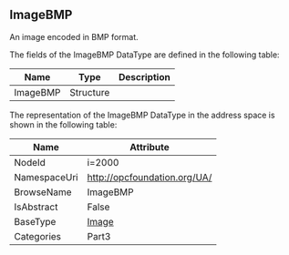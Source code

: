 <!-- datatype -->
## ImageBMP
An image encoded in BMP format.  
<!-- end of description -->
The fields of the ImageBMP DataType are defined in the following table:  

|Name|Type|Description|
|---|---|---|
|ImageBMP|Structure||

The representation of the ImageBMP DataType in the address space is shown in the following table:  

|Name|Attribute|
|---|---|
|NodeId|i=2000|
|NamespaceUri|http://opcfoundation.org/UA/|
|BrowseName|ImageBMP|
|IsAbstract|False|
|BaseType|[Image](../../../Part3/DataTypes/Image/readme.md)|
|Categories|Part3|

